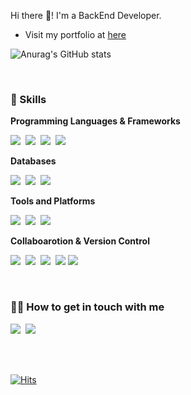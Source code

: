 Hi there 👋! I'm a BackEnd Developer.

* Visit my portfolio at [here](https://sugary-curtain-79b.notion.site/1bf3302931334bc69d45dff8a290d11e?pvs=4)

![Anurag's GitHub stats](https://github-readme-stats.vercel.app/api?username=JisooPyo&show_icons=true&theme=darcula)

<br>

### 💪 Skills

**Programming Languages & Frameworks**

<img src="https://img.shields.io/badge/Java-007396?style=flat-square&logo=OpenJDK&logoColor=white">&nbsp;
<img src="https://img.shields.io/badge/Kotlin-7F52FF?style=flat-square&logo=kotlin&logoColor=white">&nbsp;
<img src="https://img.shields.io/badge/Spring-6DB33F?style=flat-square&logo=spring&logoColor=white">&nbsp;
<img src="https://img.shields.io/badge/Spring Boot-6DB33F?style=flat-square&logo=springboot&logoColor=white">

**Databases**

<img src="https://img.shields.io/badge/MySQL-4479A1?style=flat-square&logo=mysql&logoColor=white">&nbsp;
<img src="https://img.shields.io/badge/PostgreSQL-4169E1?style=flat-square&logo=postgresql&logoColor=white">&nbsp;
<img src="https://img.shields.io/badge/Redis-DC382D?style=flat-square&logo=redis&logoColor=white">

**Tools and Platforms**

<img src="https://img.shields.io/badge/Docker-2496ED?style=flat-square&logo=docker&logoColor=white">&nbsp;
<img src="https://img.shields.io/badge/Supabase-3FCF8E?style=flat-square&logo=supabase&logoColor=white">&nbsp;
<img src="https://img.shields.io/badge/GitHub Actions-2088FF?style=flat-square&logo=githubactions&logoColor=white">

**Collaboarotion & Version Control**

<img src="https://img.shields.io/badge/Github-181717?style=flat-square&logo=github&logoColor=white">&nbsp;
<img src="https://img.shields.io/badge/git-F05032?style=flat-square&logo=git&logoColor=white">&nbsp;
<img src="https://img.shields.io/badge/Slack-4A154B?style=flat-square&logo=Slack&logoColor=white">&nbsp;
<img src="https://img.shields.io/badge/Notion-000000?style=flat-square&logo=notion&logoColor=white">
<img src="https://img.shields.io/badge/Coda-F46A54?style=flat-square&logo=coda&logoColor=white">

<br>

### 💁‍♀️ How to get in touch with me

<img src="https://img.shields.io/badge/blog-F3F5F7?style=flat-square&logo=tistory&logoColor=black"/>&nbsp;
<img src="https://img.shields.io/badge/audwl326@gmail.com-EA4335?style=flat-square&logo=gmail&logoColor=white"/>

<br><br>

<!--![](https://komarev.com/ghpvc/?username=JisooPyo)-->
[![Hits](https://hits.seeyoufarm.com/api/count/incr/badge.svg?url=https%3A%2F%2Fgithub.com%2FJisooPyo&count_bg=%2379C83D&title_bg=%23555555&icon=github.svg&icon_color=%23E7E7E7&title=hits&edge_flat=false)](https://hits.seeyoufarm.com)
